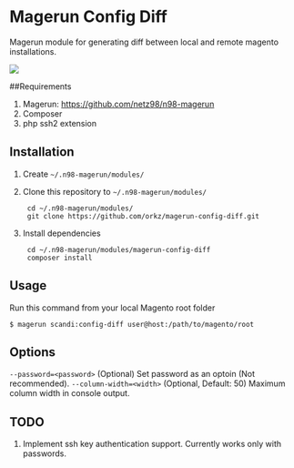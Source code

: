 # Magerun Config Diff

Magerun module for generating diff between local and remote magento installations.

![](http://i.imgur.com/FV7pjeJ.png)

##Requirements
1. Magerun: https://github.com/netz98/n98-magerun
2. Composer
3. php ssh2 extension

## Installation
1. Create `~/.n98-magerun/modules/`
2. Clone this repository to `~/.n98-magerun/modules/`

        cd ~/.n98-magerun/modules/
        git clone https://github.com/orkz/magerun-config-diff.git
3. Install dependencies
        
        cd ~/.n98-magerun/modules/magerun-config-diff
        composer install

## Usage

Run this command from your local Magento root folder

    $ magerun scandi:config-diff user@host:/path/to/magento/root
    
## Options

`--password=<password>` (Optional) Set password as an optoin (Not recommended).
`--column-width=<width>` (Optional, Default: 50) Maximum column width in console output.


## TODO
1. Implement ssh key authentication support. Currently works only with passwords.
